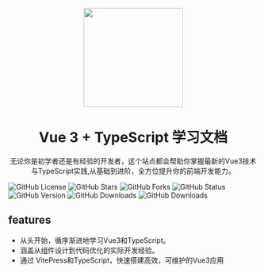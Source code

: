 <p align="center">
<img src="https://niit-soft.oss-cn-hangzhou.aliyuncs.com/logo.png" style="width:200px;" />
</p>
<h1 align="center">Vue 3 + TypeScript 学习文档</h1>
<p align="center">
无论你是初学者还是有经验的开发者，这个站点都会帮助你掌握最新的Vue3技术与TypeScript实践,从基础到进阶，全方位提升你的前端开发能力。
</p>

<p>

![GitHub License](https://img.shields.io/github/license/wangxingyu666/vue3-ts-docs)
![GitHub Stars](https://img.shields.io/github/stars/wangxingyu666/vue3-ts-docs)
![GitHub Forks](https://img.shields.io/github/forks/wangxingyu666/vue3-ts-docs)
![GitHub Status](https://img.shields.io/github/workflow/status/wangxingyu666/vue3-ts-docs/CI)
![GitHub Version](https://img.shields.io/npm/v/vue)
![GitHub Downloads](https://img.shields.io/npm/dw/vue)
![GitHub Downloads](https://img.shields.io/maintenance/yes/2024)

</p>

## features
  - 从头开始，循序渐进地学习Vue3和TypeScript。
  - 涵盖从组件设计到代码优化的实际开发经验。
  - 通过 VitePress和TypeScript，快速搭建高效，可维护的Vue3应用